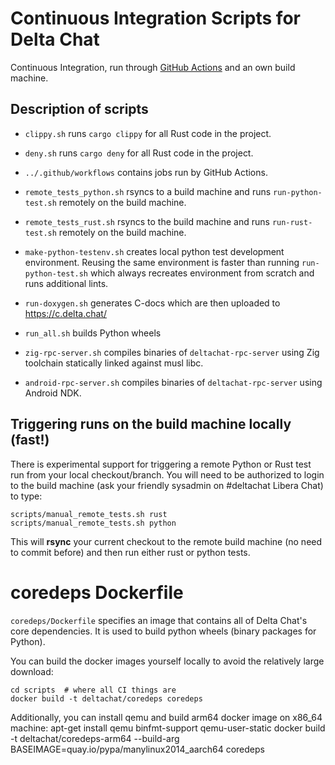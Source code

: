 # Continuous Integration Scripts for Delta Chat

Continuous Integration, run through [GitHub
Actions](https://docs.github.com/actions)
and an own build machine.

## Description of scripts 

- `clippy.sh` runs `cargo clippy` for all Rust code in the project.

- `deny.sh` runs `cargo deny` for all Rust code in the project.

- `../.github/workflows` contains jobs run by GitHub Actions.

- `remote_tests_python.sh` rsyncs to a build machine and runs
  `run-python-test.sh` remotely on the build machine. 

- `remote_tests_rust.sh` rsyncs to the build machine and runs
  `run-rust-test.sh` remotely on the build machine. 

- `make-python-testenv.sh` creates local python test development environment.
  Reusing the same environment is faster than running `run-python-test.sh` which always
  recreates environment from scratch and runs additional lints.

- `run-doxygen.sh` generates C-docs which are then uploaded to https://c.delta.chat/

- `run_all.sh` builds Python wheels

- `zig-rpc-server.sh` compiles binaries of `deltachat-rpc-server` using Zig toolchain statically linked against musl libc.

- `android-rpc-server.sh` compiles binaries of `deltachat-rpc-server` using Android NDK.

## Triggering runs on the build machine locally (fast!)

There is experimental support for triggering a remote Python or Rust test run 
from your local checkout/branch. You will need to be authorized to login to 
the build machine (ask your friendly sysadmin on #deltachat Libera Chat) to type:

    scripts/manual_remote_tests.sh rust
    scripts/manual_remote_tests.sh python

This will **rsync** your current checkout to the remote build machine 
(no need to commit before) and then run either rust or python tests. 

# coredeps Dockerfile

`coredeps/Dockerfile` specifies an image that contains all 
of Delta Chat's core dependencies. It is used to
build python wheels (binary packages for Python).

You can build the docker images yourself locally
to avoid the relatively large download:
 
    cd scripts  # where all CI things are 
    docker build -t deltachat/coredeps coredeps

Additionally, you can install qemu and build arm64 docker image on x86\_64 machine:
    apt-get install qemu binfmt-support qemu-user-static
    docker build -t deltachat/coredeps-arm64 --build-arg BASEIMAGE=quay.io/pypa/manylinux2014_aarch64 coredeps
